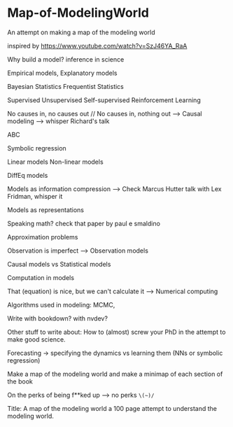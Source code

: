 # Map-of-ModelingWorld
An attempt on making a map of the modeling world

inspired by https://www.youtube.com/watch?v=SzJ46YA_RaA

Why build a model? inference in science

Empirical models, Explanatory models

Bayesian Statistics
Frequentist Statistics

Supervised Unsupervised Self-supervised Reinforcement Learning

No causes in, no causes out // No causes in, nothing out --> Causal modeling --> whisper Richard's talk

ABC

Symbolic regression

Linear models
Non-linear models

DiffEq models

Models as information compression --> Check Marcus Hutter talk with Lex Fridman, whisper it

Models as representations

Speaking math? check that paper by paul e smaldino

Approximation problems

Observation is imperfect --> Observation models

Causal models vs Statistical models

Computation in models

That (equation) is nice, but we can't calculate it --> Numerical computing

Algorithms used in modeling: MCMC, 

Write with bookdown? with nvdev?

Other stuff to write about: How to (almost) screw your PhD in the attempt to make good science. 

Forecasting -> specifying the dynamics vs learning them (NNs or symbolic regression)

Make a map of the modeling world and make a minimap of each section of the book

On the perks of being f**ked up --> no perks `\(~)/`


Title: A map of the modeling world
a 100 page attempt to understand the modeling world. 
